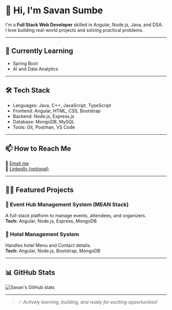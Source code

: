 # 👋 Hi, I'm Savan Sumbe

I'm a **Full Stack Web Developer** skilled in Angular, Node.js, Java, and DSA.  
I love building real-world projects and solving practical problems.

---

## 🌱 Currently Learning
- Spring Boot
- AI and Data Analytics

---

## 🛠️ Tech Stack
- Languages: Java, C++, JavaScript, TypeScript
- Frontend: Angular, HTML, CSS, Bootstrap
- Backend: Node.js, Express.js
- Database: MongoDB, MySQL
- Tools: Git, Postman, VS Code

---

## 📫 How to Reach Me
📧 [Email me](mailto:savansumbe@email.com)  
🔗 [LinkedIn (optional)](https://www.linkedin.com/in/savansumbe25)

---

## 🧑‍💻 Featured Projects

### 🚀 Event Hub Management System (MEAN Stack)
A full-stack platform to manage events, attendees, and organizers.  
**Tech:** Angular, Node.js, Express, MongoDB

### 🏨 Hotel Management System
Handles hotel Menu and Contact details.  
**Tech:** Angular, Node.js, Bootstrap, MongoDB

---

## 📊 GitHub Stats

![Savan's GitHub stats](https://github-readme-stats.vercel.app/api?username=savan-25&show_icons=true&theme=react&hide_border=true)

---

> ✅ *Actively learning, building, and ready for exciting opportunities!*

  
